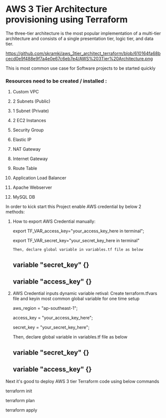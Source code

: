 # AWS 3 Tier Architecture provisioning using Terraform

The three-tier architecture is the most popular implementation of a multi-tier architecture and consists of a single presentation tier, logic tier, and data tier.

https://github.com/skramki/aws_3tier_architect_terraform/blob/610164fa68bcecd0e9f488e9f7a4e0e67c6eb7e4/AWS%203Tier%20Architecture.png

This is most common use case for Software projects to be started quickly


### Resources need to be created / installed :

1) Custom VPC 

2) 2 Subnets (Public)

3) 1 Subnet (Private)

4) 2 EC2 Instances

5) Security Group

6) Elastic IP

7) NAT Gateway

8) Internet Gateway

9) Route Table

10) Application Load Balancer

11) Apache Webserver

12) MySQL DB

In order to kick start this Project enable AWS credential by below 2 methods:
1) How to export AWS Credential manually:

    export TF_VAR_access_key="your_access_key_here in terminal";
   
    export TF_VAR_secret_key="your_secret_key_here in terminal" 

       Then, declare global variable in variables.tf file as below
      ## variable "secret_key" {}
      ## variable "access_key" {}

3) AWS Credential inputs dynamic variable retival:
   Create terraform.tfvars file and keyin most common global variable for one time setup
   
      aws_region = "ap-southeast-1";
   
      access_key = "your_access_key_here";
   
      secret_key = "your_secret_key_here";

    Then, declare global variable in variables.tf file as below
    ## variable "secret_key" {}
    ## variable "access_key" {}


Next it's good to deploy AWS 3 tier Terraform code using below commands

terraform init

terraform plan

terraform apply
